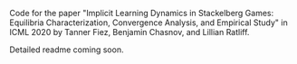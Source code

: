 Code for the paper "Implicit Learning Dynamics in Stackelberg Games:
Equilibria Characterization, Convergence Analysis, and Empirical Study" in ICML 2020 by Tanner Fiez, Benjamin Chasnov, and Lillian Ratliff.

Detailed readme coming soon.







